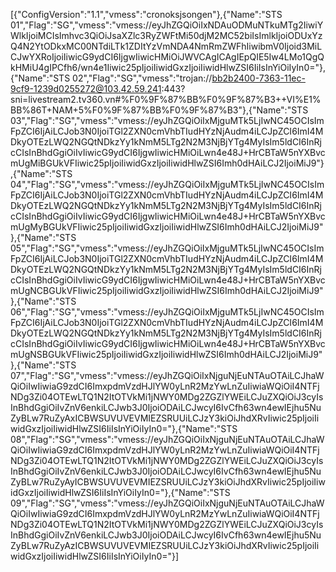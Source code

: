 [{"ConfigVersion":"1.1","vmess":"cronoksjsongen"},{"Name":"STS 01","Flag":"SG","vmess":"vmess://eyJhZGQiOiIxNDAuODMuNTkuMTg2IiwiYWlkIjoiMCIsImhvc3QiOiJsaXZlc3RyZWFtMi50djM2MC52biIsImlkIjoiODUxYzQ4N2YtODkxMC00NTdiLTk1ZDItYzVmNDA4NmRmZWFhIiwibmV0Ijoid3MiLCJwYXRoIjoiIiwicG9ydCI6IjgwIiwicHMiOiJWVCAgICAgIEpQIE5Iw4LMo1QgQkHMiU4gIPCfh6/wn4e1Iiwic25pIjoiIiwidGxzIjoiIiwidHlwZSI6IiIsInYiOiIyIn0="},{"Name":"STS 02","Flag":"SG","vmess":"trojan://bb2b2400-7363-11ec-9cf9-1239d0255272@103.42.59.241:443?sni=livestream2.tv360.vn#%F0%9F%87%BB%F0%9F%87%B3++VI%E1%BB%86T+NAM+5%F0%9F%87%BB%F0%9F%87%B3"},{"Name":"STS 03","Flag":"SG","vmess":"vmess://eyJhZGQiOiIxMjguMTk5LjIwNC45OCIsImFpZCI6IjAiLCJob3N0IjoiTGl2ZXN0cmVhbTIudHYzNjAudm4iLCJpZCI6ImI4MDkyOTEzLWQ2NGQtNDkzYy1kNmM5LTg2N2M3NjBjYTg4MyIsIm5ldCI6InRjcCIsInBhdGgiOiIvIiwicG9ydCI6IjgwIiwicHMiOiLwn4e48J+HrCBTaW5nYXBvcmUgMiBGUkVFIiwic25pIjoiIiwidGxzIjoiIiwidHlwZSI6Imh0dHAiLCJ2IjoiMiJ9"},{"Name":"STS 04","Flag":"SG","vmess":"vmess://eyJhZGQiOiIxMjguMTk5LjIwNC45OCIsImFpZCI6IjAiLCJob3N0IjoiTGl2ZXN0cmVhbTIudHYzNjAudm4iLCJpZCI6ImI4MDkyOTEzLWQ2NGQtNDkzYy1kNmM5LTg2N2M3NjBjYTg4MyIsIm5ldCI6InRjcCIsInBhdGgiOiIvIiwicG9ydCI6IjgwIiwicHMiOiLwn4e48J+HrCBTaW5nYXBvcmUgMyBGUkVFIiwic25pIjoiIiwidGxzIjoiIiwidHlwZSI6Imh0dHAiLCJ2IjoiMiJ9"},{"Name":"STS 05","Flag":"SG","vmess":"vmess://eyJhZGQiOiIxMjguMTk5LjIwNC45OCIsImFpZCI6IjAiLCJob3N0IjoiTGl2ZXN0cmVhbTIudHYzNjAudm4iLCJpZCI6ImI4MDkyOTEzLWQ2NGQtNDkzYy1kNmM5LTg2N2M3NjBjYTg4MyIsIm5ldCI6InRjcCIsInBhdGgiOiIvIiwicG9ydCI6IjgwIiwicHMiOiLwn4e48J+HrCBTaW5nYXBvcmUgNCBGUkVFIiwic25pIjoiIiwidGxzIjoiIiwidHlwZSI6Imh0dHAiLCJ2IjoiMiJ9"},{"Name":"STS 06","Flag":"SG","vmess":"vmess://eyJhZGQiOiIxMjguMTk5LjIwNC45OCIsImFpZCI6IjAiLCJob3N0IjoiTGl2ZXN0cmVhbTIudHYzNjAudm4iLCJpZCI6ImI4MDkyOTEzLWQ2NGQtNDkzYy1kNmM5LTg2N2M3NjBjYTg4MyIsIm5ldCI6InRjcCIsInBhdGgiOiIvIiwicG9ydCI6IjgwIiwicHMiOiLwn4e48J+HrCBTaW5nYXBvcmUgNSBGUkVFIiwic25pIjoiIiwidGxzIjoiIiwidHlwZSI6Imh0dHAiLCJ2IjoiMiJ9"},{"Name":"STS 07","Flag":"SG","vmess":"vmess://eyJhZGQiOiIxNjguNjEuNTAuOTAiLCJhaWQiOiIwIiwiaG9zdCI6ImxpdmVzdHJlYW0yLnR2MzYwLnZuIiwiaWQiOiI4NTFjNDg3Zi04OTEwLTQ1N2ItOTVkMi1jNWY0MDg2ZGZlYWEiLCJuZXQiOiJ3cyIsInBhdGgiOiIvZnV6enkiLCJwb3J0IjoiODAiLCJwcyI6IvCfh63wn4ewIEjhu5NuZyBLw7RuZyAxICBWSUVUVEVMIEZSRUUiLCJzY3kiOiJhdXRvIiwic25pIjoiIiwidGxzIjoiIiwidHlwZSI6IiIsInYiOiIyIn0="},{"Name":"STS 08","Flag":"SG","vmess":"vmess://eyJhZGQiOiIxNjguNjEuNTAuOTAiLCJhaWQiOiIwIiwiaG9zdCI6ImxpdmVzdHJlYW0yLnR2MzYwLnZuIiwiaWQiOiI4NTFjNDg3Zi04OTEwLTQ1N2ItOTVkMi1jNWY0MDg2ZGZlYWEiLCJuZXQiOiJ3cyIsInBhdGgiOiIvZnV6enkiLCJwb3J0IjoiODAiLCJwcyI6IvCfh63wn4ewIEjhu5NuZyBLw7RuZyAyICBWSUVUVEVMIEZSRUUiLCJzY3kiOiJhdXRvIiwic25pIjoiIiwidGxzIjoiIiwidHlwZSI6IiIsInYiOiIyIn0="},{"Name":"STS 09","Flag":"SG","vmess":"vmess://eyJhZGQiOiIxNjguNjEuNTAuOTAiLCJhaWQiOiIwIiwiaG9zdCI6ImxpdmVzdHJlYW0yLnR2MzYwLnZuIiwiaWQiOiI4NTFjNDg3Zi04OTEwLTQ1N2ItOTVkMi1jNWY0MDg2ZGZlYWEiLCJuZXQiOiJ3cyIsInBhdGgiOiIvZnV6enkiLCJwb3J0IjoiODAiLCJwcyI6IvCfh63wn4ewIEjhu5NuZyBLw7RuZyAzICBWSUVUVEVMIEZSRUUiLCJzY3kiOiJhdXRvIiwic25pIjoiIiwidGxzIjoiIiwidHlwZSI6IiIsInYiOiIyIn0="}]
